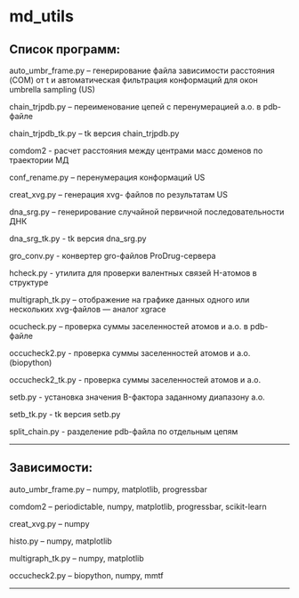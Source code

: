 # md_utils
## Список программ:

auto_umbr_frame.py – генерирование файла зависимости расстояния (COM) от
 t и автоматическая фильтрация конформаций для окон umbrella sampling (US)

chain_trjpdb.py – переименование цепей с перенумерацией а.о. в pdb-файле

chain_trjpdb_tk.py – tk версия chain_trjpdb.py

comdom2 - расчет расстояния между центрами масс доменов по траектории МД

conf_rename.py – перенумерация конформаций US

creat_xvg.py – генерация xvg- файлов по результатам US

dna_srg.py – генерирование случайной первичной последовательности ДНК

dna_srg_tk.py - tk версия dna_srg.py

gro_conv.py - конвертер gro-файлов ProDrug-сервера

hcheck.py - утилита для проверки валентных связей H-атомов в структуре

multigraph_tk.py – отображение на графике данных одного или нескольких
xvg-файлов — аналог xgrace

ocucheck.py – проверка суммы заселенностей атомов и а.о. в pdb-файле

occucheck2.py - проверка суммы заселенностей атомов и а.о. (biopython)

occucheck2_tk.py - проверка суммы заселенностей атомов и а.о.

setb.py  - установка значения B-фактора заданному диапазону а.о.

setb_tk.py - tk версия  setb.py

split_chain.py - разделение pdb-файла по отдельным цепям

________________________________________________________________________
## Зависимости:

auto_umbr_frame.py – numpy, matplotlib, progressbar

comdom2 –  periodictable, numpy, matplotlib, progressbar, scikit-learn

creat_xvg.py – numpy

histo.py – numpy, matplotlib

multigraph_tk.py – numpy, matplotlib

occucheck2.py – biopython, numpy, mmtf

________________________________________________________________________
